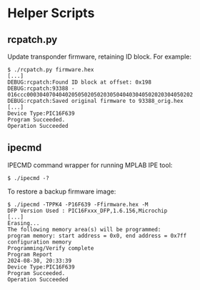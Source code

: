 # Helper Scripts

## rcpatch.py

Update transponder firmware, retaining ID block. For example:

	$ ./rcpatch.py firmware.hex
	[...]
	DEBUG:rcpatch:Found ID block at offset: 0x198
	DEBUG:rcpatch:93388 - 016ccc0003040704040205050205020305040403040502020304050202
	DEBUG:rcpatch:Saved original firmware to 93388_orig.hex
	[...]
	Device Type:PIC16F639
	Program Succeeded.
	Operation Succeeded

## ipecmd

IPECMD command wrapper for running MPLAB IPE tool:

	$ ./ipecmd -?

To restore a backup firmware image:

	$ ./ipecmd -TPPK4 -P16F639 -Ffirmware.hex -M
	DFP Version Used : PIC16Fxxx_DFP,1.6.156,Microchip
	[...]
	Erasing...
	The following memory area(s) will be programmed:
	program memory: start address = 0x0, end address = 0x7ff
	configuration memory
	Programming/Verify complete
 	Program Report
	2024-08-30, 20:33:39
	Device Type:PIC16F639
	Program Succeeded.
	Operation Succeeded

